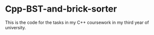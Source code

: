 # Cpp-BST-and-brick-sorter
This is the code for the tasks in my C++ coursework in my third year of university. 

